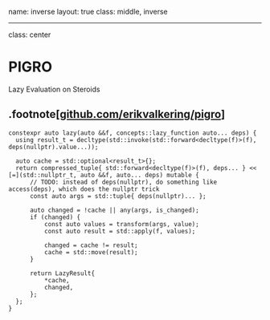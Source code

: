 name: inverse
layout: true
class: middle, inverse

---

class: center

# PIGRO

Lazy Evaluation on Steroids

## .footnote[[github.com/erikvalkering/pigro](https://github.com/erikvalkering/pigro)]

```
constexpr auto lazy(auto &&f, concepts::lazy_function auto... deps) {
  using result_t = decltype(std::invoke(std::forward<decltype(f)>(f), deps(nullptr).value...));

  auto cache = std::optional<result_t>{};
  return compressed_tuple{ std::forward<decltype(f)>(f), deps... } << [=](std::nullptr_t, auto &&f, auto... deps) mutable {
      // TODO: instead of deps(nullptr), do something like access(deps), which does the nullptr trick
      const auto args = std::tuple{ deps(nullptr)... };

      auto changed = !cache || any(args, is_changed);
      if (changed) {
          const auto values = transform(args, value);
          const auto result = std::apply(f, values);

          changed = cache != result;
          cache = std::move(result);
      }

      return LazyResult{
          *cache,
          changed,
      };
  };
}
```
